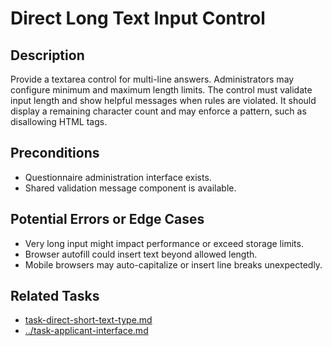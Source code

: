 # Direct Long Text Input Control

## Description
Provide a textarea control for multi-line answers. Administrators may configure minimum and maximum length limits. The control must validate input length and show helpful messages when rules are violated. It should display a remaining character count and may enforce a pattern, such as disallowing HTML tags.

## Preconditions
- Questionnaire administration interface exists.
- Shared validation message component is available.

## Potential Errors or Edge Cases
- Very long input might impact performance or exceed storage limits.
- Browser autofill could insert text beyond allowed length.
- Mobile browsers may auto-capitalize or insert line breaks unexpectedly.

## Related Tasks
- [task-direct-short-text-type.md](task-direct-short-text-type.md)
- [../task-applicant-interface.md](../task-applicant-interface.md)
